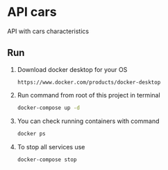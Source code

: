 # API cars

API with cars characteristics

## Run

1. Download docker desktop for your OS

   ```
   https://www.docker.com/products/docker-desktop
   ```

2. Run command from root of this project in terminal

   ```bash
   docker-compose up -d
   ```
3. You can check running containers with command

   ```bash
   docker ps
   ```   
3. To stop all services use

   ```bash
   docker-compose stop
   ```      
   
   
